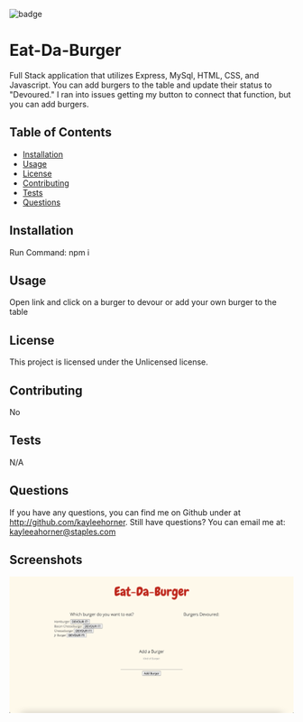 
![badge](https://img.shields.io/badge/license-Unlicensed-blue)

# Eat-Da-Burger

Full Stack application that utilizes Express, MySql, HTML, CSS, and Javascript. You can add burgers to the table and update their status to "Devoured." I ran into issues getting my button to connect that function, but you can add burgers.

## Table of Contents
* [Installation](#Installation)
* [Usage](#Usage)
* [License](#License)
* [Contributing](#Contributing)
* [Tests](#Tests)
* [Questions](#Questions)


## Installation
Run Command: npm i

## Usage
Open link and click on a burger to devour or add your own burger to the table

## License
This project is licensed under the Unlicensed license.

## Contributing
No

## Tests
N/A

## Questions
If you have any questions, you can find me on Github under at http://github.com/kayleehorner. Still have questions? You can email me at: kayleeahorner@staples.com

## Screenshots
![Screenshot](./public/assets/img/screenshot.png)
